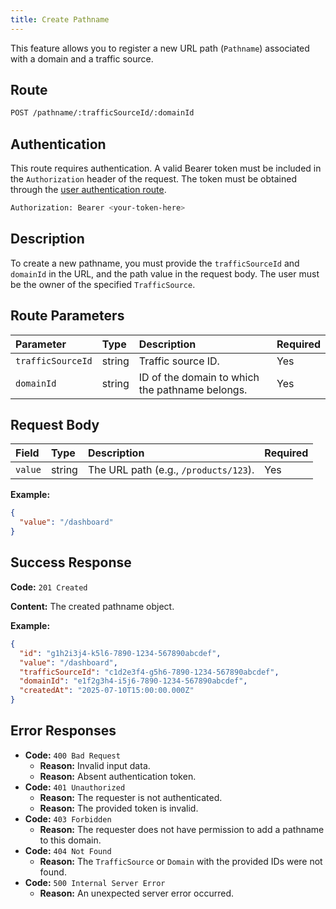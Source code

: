 ```yaml
---
title: Create Pathname
---
```


This feature allows you to register a new URL path (`Pathname`) associated with a domain and a traffic source.

## Route

```bash
POST /pathname/:trafficSourceId/:domainId
```

## Authentication

This route requires authentication. A valid Bearer token must be included in the `Authorization` header of the request. The token must be obtained through the [user authentication route](/en/user/authuser/).

```bash
Authorization: Bearer <your-token-here>
```

## Description

To create a new pathname, you must provide the `trafficSourceId` and `domainId` in the URL, and the path value in the request body. The user must be the owner of the specified `TrafficSource`.

## Route Parameters

| Parameter         | Type   | Description                                     | Required |
| :---------------- | :----- | :---------------------------------------------- | :------- |
| `trafficSourceId` | string | Traffic source ID.                              | Yes      |
| `domainId`        | string | ID of the domain to which the pathname belongs. | Yes      |

## Request Body

| Field   | Type   | Description                           | Required |
| :------ | :----- | :------------------------------------ | :------- |
| `value` | string | The URL path (e.g., `/products/123`). | Yes      |

**Example:**

```json
{
  "value": "/dashboard"
}
```

## Success Response

**Code:** `201 Created`

**Content:** The created pathname object.

**Example:**

```json
{
  "id": "g1h2i3j4-k5l6-7890-1234-567890abcdef",
  "value": "/dashboard",
  "trafficSourceId": "c1d2e3f4-g5h6-7890-1234-567890abcdef",
  "domainId": "e1f2g3h4-i5j6-7890-1234-567890abcdef",
  "createdAt": "2025-07-10T15:00:00.000Z"
}
```

## Error Responses

- **Code:** `400 Bad Request`
  - **Reason:** Invalid input data.
  - **Reason:** Absent authentication token.
- **Code:** `401 Unauthorized`
  - **Reason:** The requester is not authenticated.
  - **Reason:** The provided token is invalid.
- **Code:** `403 Forbidden`
  - **Reason:** The requester does not have permission to add a pathname to this domain.
- **Code:** `404 Not Found`
  - **Reason:** The `TrafficSource` or `Domain` with the provided IDs were not found.
- **Code:** `500 Internal Server Error`
  - **Reason:** An unexpected server error occurred.

